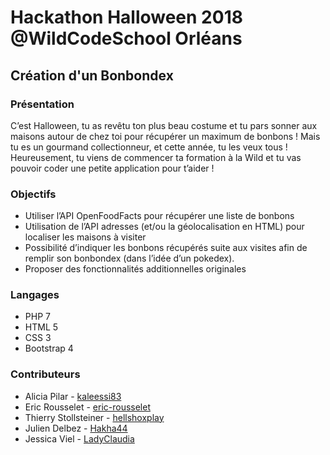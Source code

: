 # Hackathon Halloween 2018 @WildCodeSchool Orléans

## Création d'un Bonbondex

### Présentation
C’est Halloween, tu as revêtu ton plus beau costume et tu pars sonner aux maisons autour de chez toi pour récupérer un maximum de bonbons ! 
Mais tu es un gourmand collectionneur, et cette année, tu les veux tous ! Heureusement, tu viens de commencer ta formation à la Wild et tu vas pouvoir coder une petite application pour t’aider ! 

### Objectifs
* Utiliser l’API OpenFoodFacts pour récupérer une liste de bonbons
* Utilisation de l’API adresses (et/ou la géolocalisation en HTML) pour localiser les maisons à visiter
* Possibilité d’indiquer les bonbons récupérés suite aux visites afin de remplir son bonbondex (dans l’idée d’un pokedex).
* Proposer des fonctionnalités additionnelles originales

### Langages
* PHP 7
* HTML 5
* CSS 3
* Bootstrap 4

### Contributeurs
- Alicia Pilar - [kaleessi83](https://github.com/kaleessi83)
- Eric Rousselet - [eric-rousselet](https://github.com/eric-rousselet)
- Thierry Stollsteiner - [hellshoxplay](https://github.com/hellshoxplay)
- Julien Delbez - [Hakha44](https://github.com/Hakha44)
- Jessica Viel - [LadyClaudia](https://github.com/LadyClaudia)
